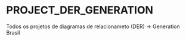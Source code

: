 # PROJECT_DER_GENERATION
Todos os projetos de diagramas de relacionameto (DER) -> Generation Brasil
